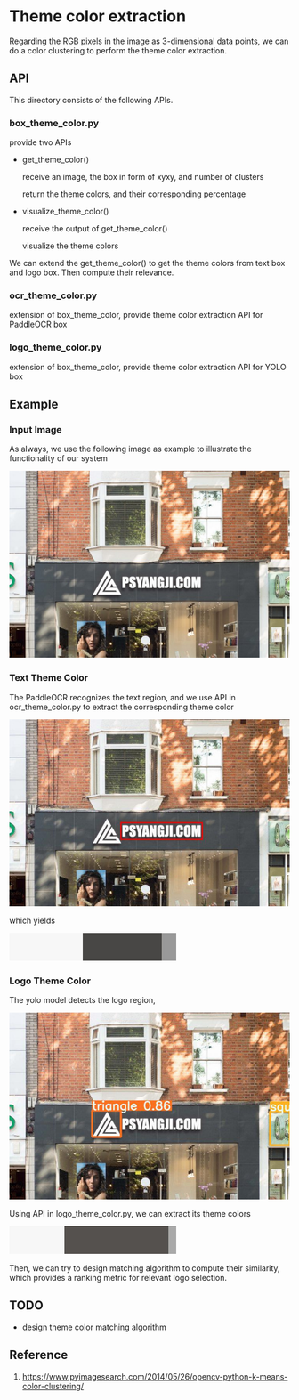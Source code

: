 # Theme color extraction

Regarding the RGB pixels in the image as 3-dimensional data points, we can do a color clustering to perform the theme color extraction.

## API

This directory consists of the following APIs.

### box_theme_color.py

provide two APIs

* get_theme_color()

  receive an image, the box in form of xyxy, and number of clusters

  return the theme colors, and their corresponding percentage

* visualize_theme_color()

  receive the output of get_theme_color()

  visualize the theme colors

We can extend the get_theme_color() to get the theme colors from text box and logo box. Then compute their relevance.

### ocr_theme_color.py

extension of box_theme_color, provide theme color extraction API for PaddleOCR box

### logo_theme_color.py

extension of box_theme_color, provide theme color extraction API for YOLO box

## Example

### Input Image

As always, we use the following image as example to illustrate the functionality of our system

![input](../images/input.jpg)

### Text Theme Color

The PaddleOCR recognizes the text region, and we use API in ocr_theme_color.py to extract the corresponding theme color

![ocr](ocr_result.jpg)

which yields

![ocr_theme_color](ocr_theme_color.jpg)



### Logo Theme Color

The yolo model detects the logo region, 

![logo](logo_det.jpg)

Using API in logo_theme_color.py, we can extract its theme colors

![logo_theme_color](logo_theme_color.jpg)

Then, we can try to design matching algorithm to compute their similarity, which provides a ranking metric for relevant logo selection.

## TODO

* design theme color matching algorithm

## Reference

1. https://www.pyimagesearch.com/2014/05/26/opencv-python-k-means-color-clustering/